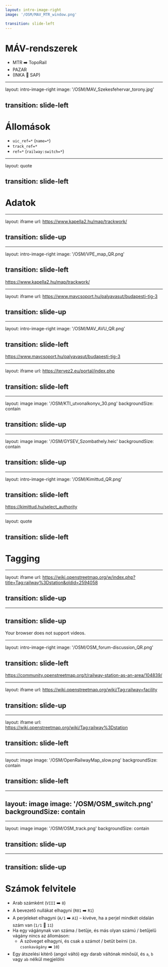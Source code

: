 ```yaml
---
layout: intro-image-right
image: '/OSM/MAV_MTR_window.png'

transition: slide-left
---
```


# MÁV-rendszerek

- MTR ➡️ TopoRail
- PAZAR
- (INKA 🔗 SAP)


---
layout: intro-image-right
image: '/OSM/MAV_Szekesfehervar_torony.jpg'

transition: slide-left
---

# Állomások

- `uic_ref=*` (`name=*`)
- `track_ref=*`
- `ref=*` (`railway:switch=*`)


---
layout: quote

transition: slide-left
---

# Adatok


---
layout: iframe
url: https://www.kapella2.hu/map/trackwork/

transition: slide-up
---


---
layout: intro-image-right
image: '/OSM/VPE_map_QR.png'

transition: slide-left
---

https://www.kapella2.hu/map/trackwork/


---
layout: iframe
url: https://www.mavcsoport.hu/palyavasut/budapesti-tig-3

transition: slide-up
---


---
layout: intro-image-right
image: '/OSM/MAV_AVU_QR.png'

transition: slide-left
---

https://www.mavcsoport.hu/palyavasut/budapesti-tig-3


---
layout: iframe
url: https://tervez2.eu/portal/index.php

transition: slide-left
---


---
layout: image
image: '/OSM/KTI_utvonalkonyv_30.png'
backgroundSize: contain

transition: slide-up
---


---
layout: image
image: '/OSM/GYSEV_Szombathely.heic'
backgroundSize: contain

transition: slide-up
---


---
layout: intro-image-right
image: '/OSM/Kimittud_QR.png'

transition: slide-left
---

https://kimittud.hu/select_authority


---
layout: quote

transition: slide-left
---

# Tagging


---
layout: iframe
url: https://wiki.openstreetmap.org/w/index.php?title=Tag:railway%3Dstation&oldid=2594058

transition: slide-up
---


---
transition: slide-up
---

<!--suppress HtmlUnknownTag, HtmlUnknownTarget -->
<SlidevVideo controls=true autoPlay=true autoPause="slide" autoReset="slide">
  <source src="/OSM/OSM_forum-discussion.mp4" type="video/mp4"/>
  <p>
    Your browser does not support videos.
  </p>
</SlidevVideo>


---
layout: intro-image-right
image: '/OSM/OSM_forum-discussion_QR.png'

transition: slide-left
---

https://community.openstreetmap.org/t/railway-station-as-an-area/104839/


---
layout: iframe
url: https://wiki.openstreetmap.org/wiki/Tag:railway=facility

transition: slide-up
---


---
layout: iframe
url: https://wiki.openstreetmap.org/wiki/Tag:railway%3Dstation

transition: slide-left
---


---
layout: image
image: '/OSM/OpenRailwayMap_slow.png'
backgroundSize: contain

transition: slide-left
---


---
layout: image
image: '/OSM/OSM_switch.png'
backgroundSize: contain
---


---
layout: image
image: '/OSM/OSM_track.png'
backgroundSize: contain

transition: slide-up
---


---
transition: slide-up
---

# Számok felvitele

- Arab számként (`VIII` ➡️ `8`)
- A bevezető nullákat elhagyni (`R01` ➡️ `R1`)
- A perjeleket elhagyni (`A/1` ➡️ `A1`) – kivéve, ha a perjel mindkét oldalán szám van (`1/1` 🚫 `11`)
- Ha egy vágánynak van száma / betűje, és más olyan számú / betűjelű vágány nincs az állomáson:
    - A szöveget elhagyni, és csak a számot / betűt beírni (`10. csonkavágány` ➡️ `10`)
- Egy átszelési kitérő (angol váltó) egy darab váltónak minősül, és `a`, `b` vagy `ab` nélkül megjelölni
